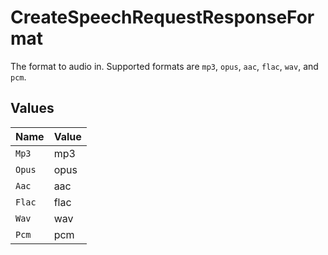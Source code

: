 # CreateSpeechRequestResponseFormat

The format to audio in. Supported formats are `mp3`, `opus`, `aac`, `flac`, `wav`, and `pcm`.


## Values

| Name   | Value  |
| ------ | ------ |
| `Mp3`  | mp3    |
| `Opus` | opus   |
| `Aac`  | aac    |
| `Flac` | flac   |
| `Wav`  | wav    |
| `Pcm`  | pcm    |
